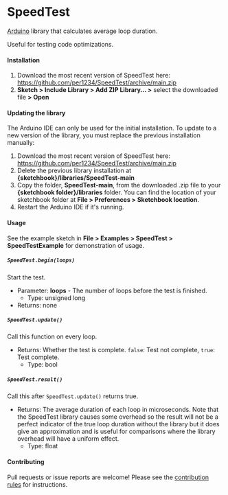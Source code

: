 # SpeedTest

[Arduino](http://arduino.cc) library that calculates average loop duration.

Useful for testing code optimizations.

#### Installation

1. Download the most recent version of SpeedTest here: https://github.com/per1234/SpeedTest/archive/main.zip
1. **Sketch > Include Library > Add ZIP Library... >** select the downloaded file **> Open**

#### Updating the library

The Arduino IDE can only be used for the initial installation. To update to a new version of the library, you must replace the previous installation manually:

1. Download the most recent version of SpeedTest here: https://github.com/per1234/SpeedTest/archive/main.zip
1. Delete the previous library installation at **{sketchbook}/libraries/SpeedTest-main**
1. Copy the folder, **SpeedTest-main**, from the downloaded .zip file to your **{sketchbook folder}/libraries** folder. You can find the location of your sketchbook folder at **File > Preferences > Sketchbook location**.
1. Restart the Arduino IDE if it's running.

<a id="usage"></a>

#### Usage

See the example sketch in **File > Examples > SpeedTest > SpeedTestExample** for demonstration of usage.

##### `SpeedTest.begin(loops)`

Start the test.

- Parameter: **loops** - The number of loops before the test is finished.
  - Type: unsigned long
- Returns: none

##### `SpeedTest.update()`

Call this function on every loop.

- Returns: Whether the test is complete. `false`: Test not complete, `true`: Test complete.
  - Type: bool

##### `SpeedTest.result()`

Call this after `SpeedTest.update()` returns true.

- Returns: The average duration of each loop in microseconds. Note that the SpeedTest library causes some overhead so the result will not be a perfect indicator of the true loop duration without the library but it does give an approximation and is useful for comparisons where the library overhead will have a uniform effect.
  - Type: float

#### Contributing

Pull requests or issue reports are welcome! Please see the [contribution rules](https://github.com/per1234/SpeedTest/blob/main/.github/CONTRIBUTING.md) for instructions.
